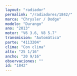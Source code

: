 ```yaml
---
layout: "radiador"
permalink: "/radiadores/1842/"
marca: "Chrysler / Dodge"
modelo: "Durango"
ano: "2013"
motor: "V6 3.6, V8 5.7"
transmision: "Automática"
parte: "4113204"
clima: "Con clima"
alto: "25 1/16"
ancho: "20 9/16"
observaciones: ""
id: "1842"
---
```


